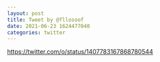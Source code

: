 ```yaml
--- 
layout: post 
title: Tweet by @fllosoof 
date: 2021-06-23 1624477040 
categories: twitter 
--- 
```

https://twitter.com/o/status/1407783167868780544
